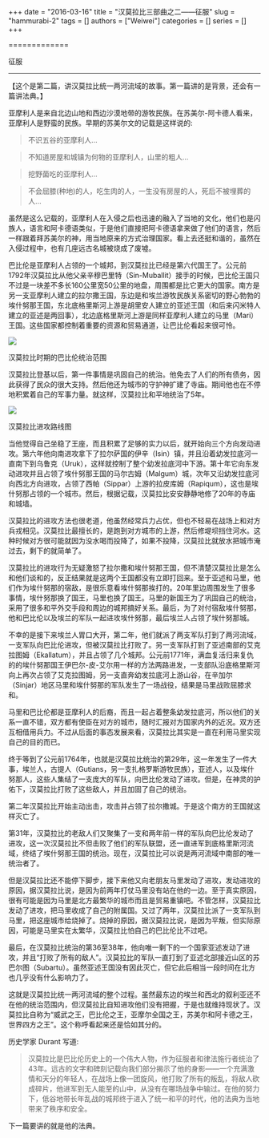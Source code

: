 +++ 
date = "2016-03-16"
title = "汉莫拉比三部曲之二——征服"
slug = "hammurabi-2"
tags = []
authors = ["Weiwei"]
categories = []
series = []
+++ 

=============

征服

* * *

【这个是第二篇，讲汉莫拉比统一两河流域的故事。第一篇讲的是背景，还会有一篇讲法典。】

亚摩利人是来自北边山地和西边沙漠地带的游牧民族。在苏美尔-阿卡德人看来，亚摩利人是野蛮的民族。早期的苏美尔文的记载是这样说的:

> 不识五谷的亚摩利人...

> 不知道房屋和城镇为何物的亚摩利人，山里的粗人...

> 挖野菌吃的亚摩利人...

> 不会屈膝(种地)的人，吃生肉的人，一生没有房屋的人，死后不被埋葬的人...

虽然是这么记载的，亚摩利人在入侵之后也迅速的融入了当地的文化，他们也是闪族人，语言和阿卡德语类似，于是他们直接把阿卡德语拿来做了他们的语言，然后一样跟着拜苏美尔的神，用当地原来的方式治理国家。看上去还挺和谐的，虽然在入侵过程中，也有几座远古名城被烧成了废墟。

巴比伦是亚摩利人占领的一个城邦，到汉莫拉比已经是第六代国王了。公元前1792年汉莫拉比从他父亲辛穆巴里特（Sin-Muballit）接手的时候，巴比伦王国只不过是一块差不多长160公里宽50公里的地盘，周围都是比它更大的国家。南方是另一支亚摩利人建立的拉尔撒王国，东边是和埃兰游牧民族关系密切的野心勃勃的埃什努那王国，东北底格里斯河上游是胡里安人建立的亚述王国（和后来闪米特人建立的亚述是两回事），北边底格里斯河上游是同样亚摩利人建立的马里（Mari）王国。这些国家都控制着重要的资源和贸易通道，让巴比伦看起来很可怜。

![](http://i1.15yan.guokr.cn/leaqzqz2dkxthwb3kolqhlaw8oj8hgpx.jpg)

汉莫拉比时期的巴比伦统治范围

  

汉莫拉比登基以后，第一件事情是巩固自己的统治。他免去了人们的所有债务，因此获得了民众的很大支持。然后他还为城市的守护神扩建了寺庙。期间他也在不停地积累着自己的军事力量。就这样，汉莫拉比和平地统治了5年。

![](http://i1.15yan.guokr.cn/puquqwveqh64aads0n3foumev2lotlnd.jpg)

汉莫拉比进攻路线图

当他觉得自己坐稳了王座，而且积累了足够的实力以后，就开始向三个方向发动进攻。第六年他向南进攻拿下了拉尔萨国的伊辛（Isin）镇，并且沿着幼发拉底河一直南下到乌鲁克（Uruk），这样就控制了整个幼发拉底河中下游。第十年它向东发动进攻并且占领了埃什努那王国的马尔古姆（Malgum）城，次年又沿幼发拉底河向西北方向进攻，占领了西帕（Sippar）上游的拉皮库姆（Rapiqum），这也是埃什努那占领的一个城市。然后，根据记载，汉莫拉比安安静静地修了20年的寺庙和城墙。

汉莫拉比的进攻方法也很老道，他虽然经常兵力占优，但也不轻易在战场上和对方兵戎相见。汉莫拉比最擅长的，是跑到对方城市的上游，然后修堤坝挡住河水。这种时候对方很可能就因为没水喝而投降了，如果不投降，汉莫拉比就放水把城市淹过去，剩下的就简单了。

汉莫拉比的进攻行为无疑激怒了拉尔撒和埃什努那王国，但不清楚汉莫拉比是怎么和他们谈和的，反正结果就是这两个王国都没有立即打回来。至于亚述和马里，他们作为埃什努那的宿敌，是很乐意看埃什努那挨打的。20年里边周围发生了很多事情，埃什努那换了国王，马里也换了国王。马里的新国王为了巩固自己的统治，采用了很多和平外交手段和周边的城邦搞好关系。最后，为了对付宿敌埃什努那，他和巴比伦以及埃兰的军队一起进攻埃什努那，最后埃兰人占领了埃什努那城。

不幸的是接下来埃兰人胃口大开，第二年，他们就派了两支军队打到了两河流域，一支军队向巴比伦进攻，但被汉莫拉比打败了。另一支军队打到了亚述南部的艾克拉图姆（Ekallatum），并且占领了几个城邦。公元前1771年，满血复活归来复仇的的埃什努那国王伊巴尔-皮-艾尔用一样的方法两路进发，一支部队沿底格里斯河向上再次占领了艾克拉图姆，另一支直奔幼发拉底河上游山谷，在辛加尔（Sinjar）地区马里和埃什努那的军队发生了一场战役，结果是马里战败屈膝求和。

马里和巴比伦都是亚摩利人的后裔，而且一起占着整条幼发拉底河，所以他们的关系一直不错，双方都有使臣在对方的城市，随时汇报对方国家内外的近况。双方还互相借用兵力。不过从后面的事态发展来看，汉莫拉比其实是一直在利用马里实现自己的目的而已。

终于等到了公元前1764年，也就是汉莫拉比统治的第29年，这一年发生了一件大事，埃兰人，古提人（Gutians，另一支扎格罗斯游牧民族），亚述人，以及埃什努那人，这些人集结了一支庞大的军队，向巴比伦发动了进攻。但是，在神灵的护佑下，汉莫拉比打败了这些敌人，并且加固了自己的统治。

第二年汉莫拉比开始主动出击，攻击并占领了拉尔撒城。于是这个南方的王国就这样灭亡了。

第31年，汉莫拉比的老敌人们又聚集了一支和两年前一样的军队向巴比伦发动了进攻，这一次汉莫拉比不但击败了他们的军队联盟，还一直进军到底格里斯河流域，终结了埃什努那王国的统治。现在，汉莫拉比可以说是两河流域中南部的唯一统治者了。

但是汉莫拉比还不能停下脚步，接下来他又向老朋友马里发动了进攻，发动进攻的原因，据汉莫拉比说，是因为前两年打仗马里没有站在他的一边。至于真实原因，很有可能是因为马里是北方最繁华的城市而且是贸易重镇吧。不管怎样，汉莫拉比发动了进攻，把马里收成了自己的附属国。又过了两年，汉莫拉比派了一支军队到马里，把这座城市给烧掉了。烧掉的原因，据汉莫拉比说，是因为平叛，但实际原因，可能是马里实在太繁华，汉莫拉比怕自己的巴比伦比不过吧。

最后，在汉莫拉比统治的第36至38年，他向唯一剩下的一个国家亚述发动了进攻，并且“打败了所有的敌人”。汉莫拉比的军队一直打到了亚述北部接近山区的苏巴尔图（Subartu）。虽然亚述王国没有因此灭亡，但它此后相当一段时间在北方也几乎没有什么影响力了。

这就是汉莫拉比统一两河流域的整个过程。虽然最东边的埃兰和西北的叙利亚还不在他的统治范围内，但汉莫拉比自知进攻他们没有把握，于是也就维持现状了。汉莫拉比自称为“威武之王，巴比伦之王，亚摩尔全国之王，苏美尔和阿卡德之王，世界四方之王”。这个称呼看起来还是恰如其分的。

历史学家 Durant 写道:

> 汉莫拉比是巴比伦历史上的一个伟大人物，作为征服者和律法施行者统治了43年。远古的文字和碑刻记载向我们部分揭示了他的身影——一个充满激情和天分的年轻人，在战场上像一团旋风，他打败了所有的叛乱，将敌人砍成碎片，他进军到无人能至的山中，从没有在哪场战争中输过。在他的努力下，低谷地带长年乱战的城邦终于进入了统一和平的时代，他的法典为当地带来了秩序和安全。

下一篇要讲的就是他的法典。
